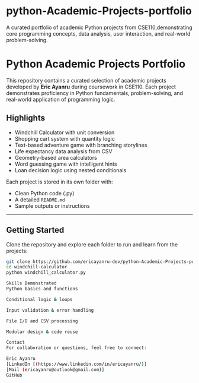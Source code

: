 # python-Academic-Projects-portfolio
A curated portfolio of academic Python projects from CSE110,demonstrating core programming concepts, data analysis, user interaction, and real-world problem-solving.
# Python Academic Projects Portfolio

This repository contains a curated selection of academic projects developed by **Eric Ayanru** during coursework in CSE110. Each project demonstrates proficiency in Python fundamentals, problem-solving, and real-world application of programming logic.

## Highlights
- Windchill Calculator with unit conversion
- Shopping cart system with quantity logic
- Text-based adventure game with branching storylines
- Life expectancy data analysis from CSV
- Geometry-based area calculators
- Word guessing game with intelligent hints
- Loan decision logic using nested conditionals

Each project is stored in its own folder with:
- Clean Python code (.py)
- A detailed `README.md`
- Sample outputs or instructions

---

## Getting Started
Clone the repository and explore each folder to run and learn from the projects:

```bash
git clone https://github.com/ericayanru-dev/python-Academic-Projects-portfolio.git
cd windchill-calculator
python windchill_calculator.py

Skills Demonstrated
Python basics and functions

Conditional logic & loops

Input validation & error handling

File I/O and CSV processing

Modular design & code reuse

Contact
For collaboration or questions, feel free to connect:

Eric Ayanru
[LinkedIn [(https://www.linkedin.com/in/ericayanru/)]
[Mail (ericayanru@outlook@gmail.com)]
GitHub
